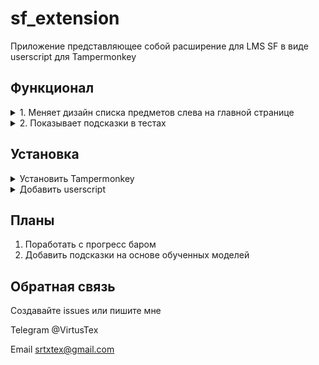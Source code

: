 # sf_extension
Приложение представляющее собой расширение для LMS SF в виде userscript для Tampermonkey

## Функционал

<details>
<summary>1. Меняет дизайн списка предметов слева на главной странице</summary>

При открытии страницы курса левая панель меняется в дизайне

https://apps.skillfactory.ru/learning/course/course-v1:Skillfactory+URFUML2023+SEP2023/home

Предметы разбиры на блоки, можно скрыть, можно раскрыть. Немного уменьшена высота кнопок и увеличина ширина чтобы на странице больше умещалось.

![Screenshot 0](https://github.com/srtxtex/sf_extension/blob/main/images/0.png)
</details>
<details>
<summary>2. Показывает подсказки в тестах</summary>

В блоках где есть задания, справа от номера задания появляется переключатель показывающий подсказки. 
Если переключателя нет - подсказок в базе нет.

Так выглядит переключатель когда подсказки есть, но не показываются (состояние по умолчанию если подсказки есть в базе):

![Screenshot 10](https://github.com/srtxtex/sf_extension/blob/dev/images/10.png)

Так выглядит когда вы включили отображение подсказок:

![Screenshot 11](https://github.com/srtxtex/sf_extension/blob/dev/images/11.png)

Подсказки заносятся в базу при открытии страницы с пройденым заданием или в процессе его прохождения при правильном ответе.
Если в эти моменты расширение работало (было установлено и включено), ответы отправятся в базу и будут доступны всем пользователям приложения.
Если кнопки подсказки нет или она пропала после отправки ответа, перезагрузите страницу. Если это не помогло, можете написать мне с примером - скорее всего подсказки для данного типа ввода не разработаны или подсказки еще нет в базе.

Как выглядят подсказки:

<details>
<summary>для checkbox и radio элементов правильный ответ будет зеленым цветом если это текст и обведен зеленой рамкой если это картинка. Если тип checkbox и правильных ответов несколько, но в базе только часть правильных ответов (еще не все), они буду выделены оранжевым.</summary>

![Screenshot 12](https://github.com/srtxtex/sf_extension/blob/dev/images/12.png)
</details>

<details>
<summary>для select элменетов нужный option будет зеленого цвета.</summary>

![Screenshot 13](https://github.com/srtxtex/sf_extension/blob/dev/images/13.png)
</details>

<details>
<summary>для text элементов правильный ответ будет показан в его placeholder.</summary>

![Screenshot 14](https://github.com/srtxtex/sf_extension/blob/dev/images/14.png)
</details>

<details>
<summary>для textarea элементов при наведелнии на него будет показан title (tooltip) с правильным ответом.</summary>

![Screenshot 15](https://github.com/srtxtex/sf_extension/blob/dev/images/15.png)
</details>

</details>

## Установка

<details>
<summary>Установить Tampermonkey</summary>

Зайти в интернет-магазин для своего браузера и установить бесплатное расширение Tampermonkey

Здесь все инструкции и ссылки для всех браузеров
https://www.tampermonkey.net/

Ниже добавил прямые для топ 3

Chrome
https://chromewebstore.google.com/detail/tampermonkey/dhdgffkkebhmkfjojejmpbldmpobfkfo?hl=ru

Firefox
https://addons.mozilla.org/ru/firefox/addon/tampermonkey/

Opera
https://addons.opera.com/ru/extensions/details/tampermonkey-beta/

Видео инструкция
https://www.youtube.com/watch?v=8tyjJD65zws
</details>

<details>
<summary>Добавить userscript</summary>

Скопировать код ниже для main версии 

```
// ==UserScript==
// @name         SF extension
// @version      0.1
// @author       VirtusTex
// @updateURL https://raw.githubusercontent.com/srtxtex/sf_extension/main/userscript.js
// ==/UserScript==
```
или следующий код для dev версии

```
// ==UserScript==
// @name         SF extension
// @version      0.1
// @author       VirtusTex
// @updateURL https://raw.githubusercontent.com/srtxtex/sf_extension/dev/userscript.js
// ==/UserScript==
```

и добавить его в Tampermonkey в качестве нового юзрскрипта

Нажать на иконку в трее браузера, выбрать "Панель управления"

![Screenshot 1](https://github.com/srtxtex/sf_extension/blob/dev/images/1.png)

Нажать на таб где плюс, выглядит как открыть новую вкладку

![Screenshot 2](https://github.com/srtxtex/sf_extension/blob/dev/images/2.png)

Выделить все что внутри и удалить

![Screenshot 3](https://github.com/srtxtex/sf_extension/blob/dev/images/3.png)

Вставить код из userscript.js и сохранить (Ctrl+S или Файл->Сохранить)

![Screenshot 4](https://github.com/srtxtex/sf_extension/blob/dev/images/4.png)

![Screenshot 5](https://github.com/srtxtex/sf_extension/blob/dev/images/5.png)

Перейти во вкладу "Установленные скрипты" и нажать на строку со временем в строке установленного скрипта в колонке "Обновлен"

![Screenshot 6](https://github.com/srtxtex/sf_extension/blob/dev/images/6.png)

Появится окно обновления, нажать кнопку "Обновить". Далее обновления будут скачиваться сами при появлении новой версии, иногда при автообновлении будет появзяться такое же окно.

![Screenshot 7](https://github.com/srtxtex/sf_extension/blob/dev/images/7.png)

Скрипт работает если включен данный переключатель

![Screenshot 8](https://github.com/srtxtex/sf_extension/blob/dev/images/8.png)

Весь Tampermonkey со всеми его включенными скриптами работает если сам Tampermonkey включен как показанно здесь

![Screenshot 9](https://github.com/srtxtex/sf_extension/blob/dev/images/9.png)
</details>

## Планы
1. Поработать с прогресс баром
2. Добавить подсказки на основе обученных моделей

## Обратная связь
Создавайте issues или пишите мне

Telegram @VirtusTex

Email srtxtex@gmail.com